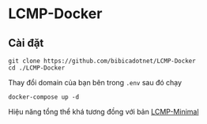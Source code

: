 # LCMP-Docker


## Cài đặt
```
git clone https://github.com/bibicadotnet/LCMP-Docker
cd ./LCMP-Docker
```
Thay đổi domain của bạn bên trong `.env` sau đó chạy
```
docker-compose up -d
```
Hiệu năng tổng thể khá tương đồng với bản [LCMP-Minimal](https://github.com/bibicadotnet/LCMP-Minimal)
